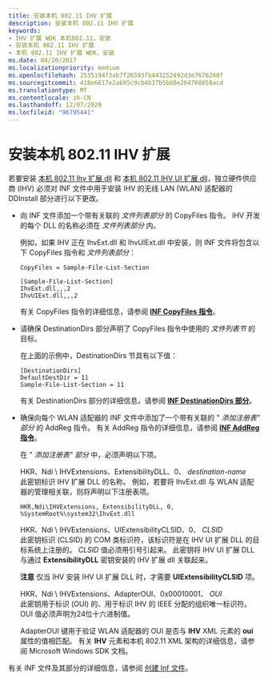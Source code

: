 ```yaml
---
title: 安装本机 802.11 IHV 扩展
description: 安装本机 802.11 IHV 扩展
keywords:
- IHV 扩展 WDK 本机802.11，安装
- 安装本机 802.11 IHV 扩展
- 本机 802.11 IHV 扩展 WDK，安装
ms.date: 04/20/2017
ms.localizationpriority: medium
ms.openlocfilehash: 2535194f3ab7f26593fb443252492d3e7676240f
ms.sourcegitcommit: 418e6617e2a695c9cb4b37b5b60e264760858acd
ms.translationtype: MT
ms.contentlocale: zh-CN
ms.lasthandoff: 12/07/2020
ms.locfileid: "96795441"
---
```

# <a name="installing-native-80211-ihv-extensions"></a>安装本机 802.11 IHV 扩展




 

若要安装 [本机 802.11 Ihv 扩展 dll](native-802-11-ihv-extensions-dll4.md) 和 [本机 802.11 IHV UI 扩展 dll](native-802-11-ihv-ui-extensions-dll2.md)，独立硬件供应商 (IHV) 必须对 INF 文件中用于安装 IHV 的无线 LAN (WLAN) 适配器的 DDInstall 部分进行以下更改。

-   向 INF 文件添加一个带有关联的 *文件列表部分* 的 CopyFiles 指令。 IHV 开发的每个 DLL 的名称必须在 *文件列表部分* 内。

    例如，如果 IHV 正在 IhvExt.dll 和 IhvUIExt.dll 中安装，则 INF 文件将包含以下 CopyFiles 指令和 *文件列表部分*：

    ```
    CopyFiles = Sample-File-List-Section

    [Sample-File-List-Section]
    IhvExt.dll,,,2
    IhvUIExt.dll,,,2
    ```

    有关 CopyFiles 指令的详细信息，请参阅 [**INF CopyFiles 指令**](../install/inf-copyfiles-directive.md)。

-   请确保 DestinationDirs 部分声明了 CopyFiles 指令中使用的 *文件列表节* 的目标。

    在上面的示例中，DestinationDirs 节具有以下值：

    ```
    [DestinationDirs]
    DefaultDestDir = 11
    Sample-File-List-Section = 11
    ```

    有关 DestinationDirs 部分的详细信息，请参阅 [**INF DestinationDirs 部分**](../install/inf-destinationdirs-section.md)。

-   确保向每个 WLAN 适配器的 INF 文件中添加了一个带有关联的 " *添加注册表" 部分* 的 AddReg 指令。 有关 AddReg 指令的详细信息，请参阅 [**INF AddReg 指令**](../install/inf-addreg-directive.md)。

    在 " *添加注册表" 部分* 中，必须声明以下项。

    <a href="" id="hkr--ndi-ihvextensions--extensibilitydll--0----------destination-file-name"></a>HKR、Ndi \\ IHVExtensions、ExtensibilityDLL、0、 *destination-name*  
    此密钥标识 IHV 扩展 DLL 的名称。 例如，若要将 IhvExt.dll 与 WLAN 适配器的管理相关联，则将声明以下注册表项。

    ```
    HKR,Ndi\IHVExtensions, ExtensibilityDLL, 0, %SystemRoot%\system32\IhvExt.dll
    ```

    <a href="" id="hkr--ndi-ihvextensions--uiextensibilityclsid--0----------clsid"></a>HKR、Ndi \\ IHVExtensions、UIExtensibilityCLSID、0、 *CLSID*  
    此密钥标识 (CLSID) 的 COM 类标识符，该标识符是在 IHV UI 扩展 DLL 的目标系统上注册的。 *CLSID* 值必须用引号引起来。 此密钥将 IHV UI 扩展 DLL 与通过 **ExtensibilityDLL** 密钥安装的 IHV 扩展 dll 关联起来。

    **注意**  仅当 IHV 安装 IHV UI 扩展 DLL 时，才需要 **UIExtensibilityCLSID** 项。

     

    <a href="" id="hkr--ndi-ihvextensions--adapteroui--0x00010001----------oui"></a>HKR、Ndi \\ IHVExtensions、AdapterOUI、0x00010001、 *OUI*  
    此密钥用于标识 (OUI) 的、用于标识 IHV 的 IEEE 分配的组织唯一标识符。 OUI 值必须声明为24位十六进制值。

    AdapterOUI 键用于验证 WLAN 适配器的 OUI 是否与 **IHV** XML 元素的 **oui** 属性的值相匹配。 有关 **IHV** 元素和本机 802.11 XML 架构的详细信息，请参阅 Microsoft Windows SDK 文档。

有关 INF 文件及其部分的详细信息，请参阅 [创建 Inf 文件](../install/overview-of-inf-files.md)。

 

 

